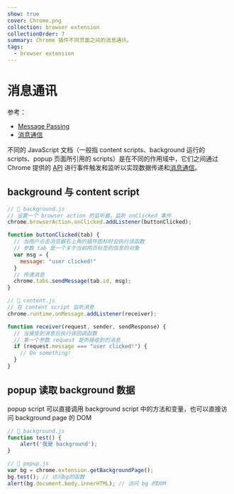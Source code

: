 ```yaml
---
show: true
cover: Chrome.png
collection: browser extension
collectionOrder: 7
summary: Chrome 插件不同页面之间的消息通讯。
tags:
  - browser extension
---
```


# 消息通讯
参考：
* [Message Passing](https://developer.chrome.com/extensions/messaging)
* [消息通信](https://github.com/sxei/chrome-plugin-demo#%E6%B6%88%E6%81%AF%E9%80%9A%E4%BF%A1)

不同的 JavaScript 文档（一般指 content scripts、background 运行的 scripts、popup 页面所引用的 scripts）是在不同的作用域中，它们之间通过 Chrome 提供的 [API](https://developer.chrome.com/extensions/api_index) 进行事件触发和监听以实现数据传递和[消息通信](https://developer.chrome.com/extensions/messaging)。

## background 与 content script
```js
// 📁 background.js
// 设置一个 browser action 的监听器，监听 onClicked 事件
chrome.browserAction.onClicked.addListener(buttonClicked);

function buttonClicked(tab) {
  // 当用户点击浏览器右上角的插件图标时会执行该函数
  // 参数 tab 是一个关于当前网页标签的信息的对象
  var msg = {
    message: "user clicked!"
  }
  // 传递消息
  chrome.tabs.sendMessage(tab.id, msg);
}
```

```js
// 📁 content.js
// 在 content script 监听消息
chrome.runtime.onMessage.addListener(receiver);

function receiver(request, sender, sendResponse) {
  // 当接受到消息后执行该回调函数
  // 第一个参数 request 是所接收到的消息
  if (request.message === "user clicked!") {
    // Do something!
  }
}
```

## popup 读取 background 数据
popup script 可以直接调用 background script 中的方法和变量，也可以直接访问 background page 的 DOM

```js
// 📁 background.js
function test() {
	alert('我是 background');
}
```

```js
// 📁 popup.js
var bg = chrome.extension.getBackgroundPage();
bg.test(); // 访问bg的函数
alert(bg.document.body.innerHTML); // 访问 bg 的DOM
```
